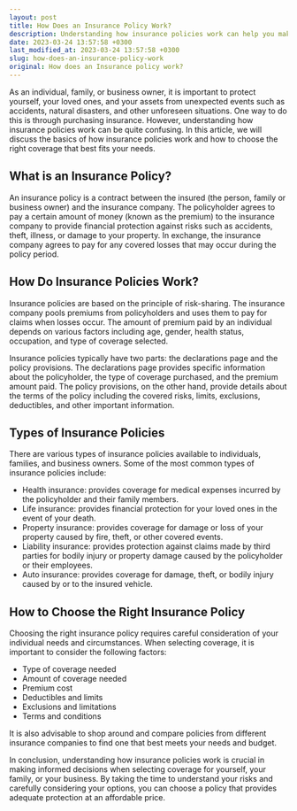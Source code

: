 ```yaml
---
layout: post
title: How Does an Insurance Policy Work?
description: Understanding how insurance policies work can help you make informed decisions when selecting coverage that best fits your needs.
date: 2023-03-24 13:57:58 +0300
last_modified_at: 2023-03-24 13:57:58 +0300
slug: how-does-an-insurance-policy-work
original: How does an Insurance policy work?
---
```

As an individual, family, or business owner, it is important to protect yourself, your loved ones, and your assets from unexpected events such as accidents, natural disasters, and other unforeseen situations. One way to do this is through purchasing insurance. However, understanding how insurance policies work can be quite confusing. In this article, we will discuss the basics of how insurance policies work and how to choose the right coverage that best fits your needs.

## What is an Insurance Policy?

An insurance policy is a contract between the insured (the person, family or business owner) and the insurance company. The policyholder agrees to pay a certain amount of money (known as the premium) to the insurance company to provide financial protection against risks such as accidents, theft, illness, or damage to your property. In exchange, the insurance company agrees to pay for any covered losses that may occur during the policy period.

## How Do Insurance Policies Work?

Insurance policies are based on the principle of risk-sharing. The insurance company pools premiums from policyholders and uses them to pay for claims when losses occur. The amount of premium paid by an individual depends on various factors including age, gender, health status, occupation, and type of coverage selected.

Insurance policies typically have two parts: the declarations page and the policy provisions. The declarations page provides specific information about the policyholder, the type of coverage purchased, and the premium amount paid. The policy provisions, on the other hand, provide details about the terms of the policy including the covered risks, limits, exclusions, deductibles, and other important information.

## Types of Insurance Policies

There are various types of insurance policies available to individuals, families, and business owners. Some of the most common types of insurance policies include:

- Health insurance: provides coverage for medical expenses incurred by the policyholder and their family members.
- Life insurance: provides financial protection for your loved ones in the event of your death.
- Property insurance: provides coverage for damage or loss of your property caused by fire, theft, or other covered events.
- Liability insurance: provides protection against claims made by third parties for bodily injury or property damage caused by the policyholder or their employees.
- Auto insurance: provides coverage for damage, theft, or bodily injury caused by or to the insured vehicle.

## How to Choose the Right Insurance Policy

Choosing the right insurance policy requires careful consideration of your individual needs and circumstances. When selecting coverage, it is important to consider the following factors:

- Type of coverage needed
- Amount of coverage needed
- Premium cost
- Deductibles and limits
- Exclusions and limitations
- Terms and conditions

It is also advisable to shop around and compare policies from different insurance companies to find one that best meets your needs and budget.

In conclusion, understanding how insurance policies work is crucial in making informed decisions when selecting coverage for yourself, your family, or your business. By taking the time to understand your risks and carefully considering your options, you can choose a policy that provides adequate protection at an affordable price.